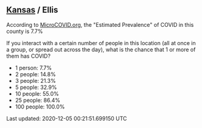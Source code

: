 
## [Kansas](/united-states/kansas) / Ellis

According to [MicroCOVID.org](http://microcovid.org),
the "Estimated Prevalence" of COVID in this county is 7.7%

If you interact with a certain number of people in this location
(all at once in a group, or spread out across the day), what is the chance that
1 or more of them has COVID?

- 1 person: 7.7%
- 2 people: 14.8%
- 3 people: 21.3%
- 5 people: 32.9%
- 10 people: 55.0%
- 25 people: 86.4%
- 100 people: 100.0%

Last updated: 2020-12-05 00:21:51.699150 UTC
